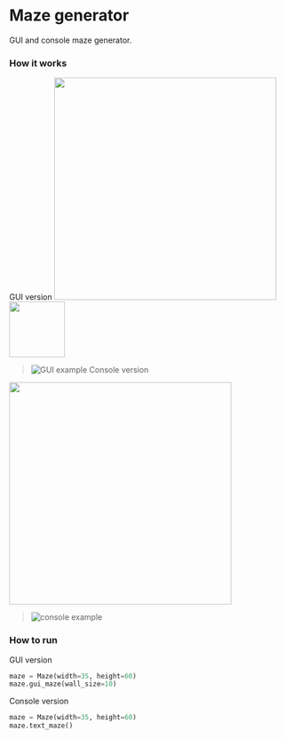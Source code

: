# Maze generator
GUI and console maze generator.

### How it works
GUI version
<img src="https://i.ibb.co/F6MTcdq/photo-2023-04-30-23-48-15.jpg" height="400">
<img src="https://your-image-url.type" width="100" height="100">
  >  ![GUI example]()
Console version
<img src="https://i.ibb.co/F6MTcdq/photo-2023-04-30-23-48-15.jpg" height="400">

  >  ![console example](https://i.ibb.co/7yFb4PM/photo-2023-04-30-23-48-17.jpg)
  
### How to run
GUI version

```python
maze = Maze(width=35, height=60)
maze.gui_maze(wall_size=10)
```
    
Console version

```python
maze = Maze(width=35, height=60)
maze.text_maze()
```
